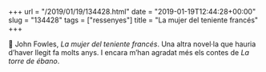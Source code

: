 +++
url = "/2019/01/19/134428.html"
date = "2019-01-19T12:44:28+00:00"
slug = "134428"
tags = ["ressenyes"]
title = "La mujer del teniente francés"
+++

📖 John Fowles, *La mujer del teniente francés*. Una altra novel·la que hauria d’haver llegit fa molts anys. I encara m’han agradat més els contes de *La torre de ébano*.

